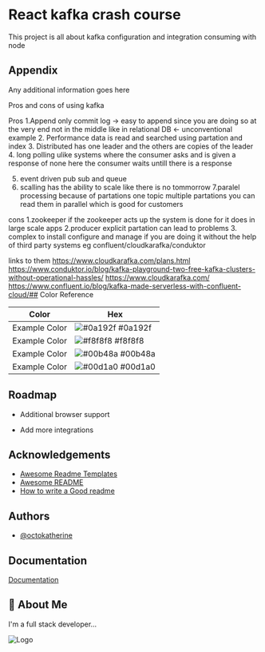 
# React kafka crash course

This project is all about kafka configuration and integration consuming with node



## Appendix

Any additional information goes here

Pros and cons of using kafka

Pros
1.Append only commit log -> easy to append since you are doing so at the very end not in the middle like in relational DB  <- unconventional example
2. Performance data is read and searched using partation and index
3. Distributed has one leader and the others are copies of the leader
4. long polling ulike systems where the consumer asks and is given a response of none here the consumer waits untill there is a response

5. event driven pub sub and queue
6. scalling has the ability to scale like there is no tommorrow
7.paralel processing  because of partations one topic multiple partations you can read them in parallel which is good for customers


cons
1.zookeeper if the zookeeper acts up the system is done for 
it does in large scale apps
2.producer explicit partation can lead to problems
3. complex to install configure and manage if you are doing it without the help of third party systems eg confluent/cloudkarafka/conduktor


links to them 
https://www.cloudkarafka.com/plans.html
https://www.conduktor.io/blog/kafka-playground-two-free-kafka-clusters-without-operational-hassles/
https://www.cloudkarafka.com/
https://www.confluent.io/blog/kafka-made-serverless-with-confluent-cloud/## Color Reference

| Color             | Hex                                                                |
| ----------------- | ------------------------------------------------------------------ |
| Example Color | ![#0a192f](https://via.placeholder.com/10/0a192f?text=+) #0a192f |
| Example Color | ![#f8f8f8](https://via.placeholder.com/10/f8f8f8?text=+) #f8f8f8 |
| Example Color | ![#00b48a](https://via.placeholder.com/10/00b48a?text=+) #00b48a |
| Example Color | ![#00d1a0](https://via.placeholder.com/10/00b48a?text=+) #00d1a0 |


## Roadmap

- Additional browser support

- Add more integrations


## Acknowledgements

 - [Awesome Readme Templates](https://awesomeopensource.com/project/elangosundar/awesome-README-templates)
 - [Awesome README](https://github.com/matiassingers/awesome-readme)
 - [How to write a Good readme](https://bulldogjob.com/news/449-how-to-write-a-good-readme-for-your-github-project)


## Authors

- [@octokatherine](https://www.github.com/octokatherine)


## Documentation

[Documentation](https://linktodocumentation)


## 🚀 About Me
I'm a full stack developer...


![Logo](https://dev-to-uploads.s3.amazonaws.com/uploads/articles/th5xamgrr6se0x5ro4g6.png)
